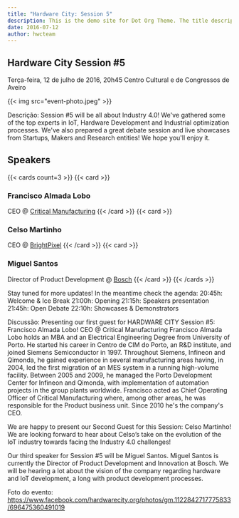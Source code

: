 ```yaml
---
title: "Hardware City: Session 5"
description: This is the demo site for Dot Org Theme. The title description and images front matter is required for meta og content.
date: 2016-07-12
author: hwcteam
---
```


## Hardware City Session #5
Terça-feira, 12 de julho de 2016, 20h45
Centro Cultural e de Congressos de Aveiro

{{< img src="event-photo.jpeg" >}}

Descrição:
Session #5 will be all about Industry 4.0! We've gathered some of the top experts in IoT, Hardware Development and Industrial optimization processes.
We've also prepared a great debate session and live showcases from Startups, Makers and Research entities! We hope you'll enjoy it.

## Speakers

{{< cards count=3 >}}
{{< card >}}
### Francisco Almada Lobo
CEO @ [Critical Manufacturing](https://www.criticalmanufacturing.com)
{{< /card >}}
{{< card >}}
### Celso Martinho
CEO @ [BrightPixel](https://brpx.com)
{{< /card >}}
{{< card >}}
### Miguel Santos
Director of Product Development @ [Bosch](https://www.bosch.pt)
{{< /card >}}
{{< /cards >}}


Stay tuned for more updates! In the meantime check the agenda:
20:45h: Welcome & Ice Break
21:00h: Opening
21:15h: Speakers presentation
21:45h: Open Debate
22:10h: Showcases & Demonstrators

Discussão:
Presenting our first guest for HARDWARE CITY Session #5:
Francisco Almada Lobo!
CEO @ Critical Manufacturing
Francisco Almada Lobo holds an MBA and an Electrical Engineering Degree from University of Porto. He started his career in Centro de CIM do Porto, an R&D institute, and joined Siemens Semiconductor in 1997. Throughout Siemens, Infineon and Qimonda, he gained experience in several manufacturing areas having, in 2004, led the first migration of an MES system in a running high-volume facility. Between 2005 and 2009, he managed the Porto Development Center for Infineon and Qimonda, with implementation of automation projects in the group plants worldwide. Francisco acted as Chief Operating Officer of Critical Manufacturing where, among other areas, he was responsible for the Product business unit. Since 2010 he's the company's CEO.

We are happy to present our Second Guest for this Session: Celso Martinho!
We are looking forward to hear about Celso’s take on the evolution of the IoT industry towards facing the Industry 4.0 challenges!

Our third speaker for Session #5 will be Miguel Santos.
Miguel Santos is currently the Director of Product Development and Innovation at Bosch. We will be hearing a lot about the vision of the company regarding hardware and IoT development, a long with product development processes.

Foto do evento: https://www.facebook.com/hardwarecity.org/photos/gm.1122842717775833/696475360491019
